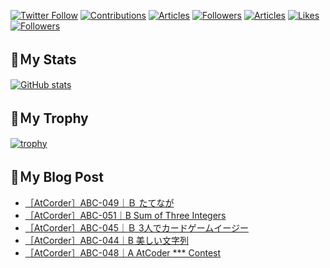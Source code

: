 [![Twitter Follow](https://img.shields.io/twitter/follow/hyperdb?label=twitter&logo=twitter&style=plastic)](https://twitter.com/hyperdb)
[![Contributions](https://badgen.org/img/qiita/hyperdb/contributions?style=plastic)](https://qiita.com/hyperdb)
[![Articles](https://badgen.org/img/qiita/hyperdb/articles?style=plastic)](https://qiita.com/hyperdb)
[![Followers](https://badgen.org/img/qiita/hyperdb/followers?style=plastic)](https://qiita.com/hyperdb)
[![Articles](https://badgen.org/img/zenn/hyperdb/articles?style=plastic)](https://zenn.dev/hyperdb)
[![Likes](https://badgen.org/img/zenn/hyperdb/likes?style=plastic)](https://zenn.dev/hyperdb)
[![Followers](https://badgen.org/img/zenn/hyperdb/followers?style=plastic)](https://zenn.dev/hyperdb)

## 🔖Ｍy Stats

[![GitHub stats](https://github-readme-stats.vercel.app/api?username=hyperdb&theme=radical&count_private=true&show_icons=true)](https://github.com/anuraghazra/github-readme-stats)

## 🔖Ｍy Trophy

[![trophy](https://github-profile-trophy.vercel.app/?username=hyperdb&theme=onedark)](https://github.com/ryo-ma/github-profile-trophy)

## 🔖Ｍy Blog Post

<!-- BLOG-POST-LIST:START -->
- [［AtCorder］ABC-049｜Ｂ たてなが](https://zenn.dev/hyperdb/articles/ecb4dd50256a1f)
- [［AtCorder］ABC-051｜B Sum of Three Integers](https://zenn.dev/hyperdb/articles/d1e52a87b6559c)
- [［AtCorder］ABC-045｜Ｂ 3人でカードゲームイージー](https://zenn.dev/hyperdb/articles/bd8d2dbcd31fc7)
- [［AtCorder］ABC-044｜B 美しい文字列](https://zenn.dev/hyperdb/articles/9a92d299261031)
- [［AtCorder］ABC-048｜A AtCoder *** Contest](https://zenn.dev/hyperdb/articles/74d9626fc673c4)
<!-- BLOG-POST-LIST:END -->